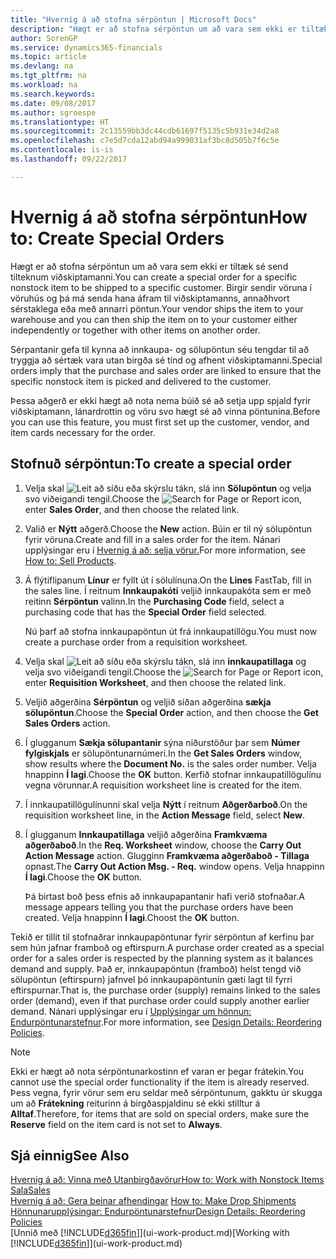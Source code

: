 ```yaml
---
title: "Hvernig á að stofna sérpöntun | Microsoft Docs"
description: "Hægt er að stofna sérpöntun um að vara sem ekki er tiltæk sé send tilteknum viðskiptamanni. Birgir sendir vöruna í vöruhús og þá má senda hana áfram til viðskiptamanns, annaðhvort sérstaklega eða með annarri pöntun."
author: SorenGP
ms.service: dynamics365-financials
ms.topic: article
ms.devlang: na
ms.tgt_pltfrm: na
ms.workload: na
ms.search.keywords: 
ms.date: 09/08/2017
ms.author: sgroespe
ms.translationtype: HT
ms.sourcegitcommit: 2c13559bb3dc44cdb61697f5135c5b931e34d2a8
ms.openlocfilehash: c7e5d7cda12abd94a999031af3bc8d505b7f6c5e
ms.contentlocale: is-is
ms.lasthandoff: 09/22/2017

---
```

# <a name="how-to-create-special-orders"></a><span data-ttu-id="d3ab7-104">Hvernig á að stofna sérpöntun</span><span class="sxs-lookup"><span data-stu-id="d3ab7-104">How to: Create Special Orders</span></span>
<span data-ttu-id="d3ab7-105">Hægt er að stofna sérpöntun um að vara sem ekki er tiltæk sé send tilteknum viðskiptamanni.</span><span class="sxs-lookup"><span data-stu-id="d3ab7-105">You can create a special order for a specific nonstock item to be shipped to a specific customer.</span></span> <span data-ttu-id="d3ab7-106">Birgir sendir vöruna í vöruhús og þá má senda hana áfram til viðskiptamanns, annaðhvort sérstaklega eða með annarri pöntun.</span><span class="sxs-lookup"><span data-stu-id="d3ab7-106">Your vendor ships the item to your warehouse and you can then ship the item on to your customer either independently or together with other items on another order.</span></span>  

<span data-ttu-id="d3ab7-107">Sérpantanir gefa til kynna að innkaupa- og sölupöntun séu tengdar til að tryggja að sértæk vara utan birgða sé tínd og afhent viðskiptamanni.</span><span class="sxs-lookup"><span data-stu-id="d3ab7-107">Special orders imply that the purchase and sales order are linked to ensure that the specific nonstock item is picked and delivered to the customer.</span></span>  

<span data-ttu-id="d3ab7-108">Þessa aðgerð er ekki hægt að nota nema búið sé að setja upp spjald fyrir viðskiptamann, lánardrottin og vöru svo hægt sé að vinna pöntunina.</span><span class="sxs-lookup"><span data-stu-id="d3ab7-108">Before you can use this feature, you must first set up the customer, vendor, and item cards necessary for the order.</span></span>  

## <a name="to-create-a-special-order"></a><span data-ttu-id="d3ab7-109">Stofnuð sérpöntun:</span><span class="sxs-lookup"><span data-stu-id="d3ab7-109">To create a special order</span></span>  
1.  <span data-ttu-id="d3ab7-110">Velja skal ![Leit að síðu eða skýrslu](media/ui-search/search_small.png "Leit að síðu eða skýrslu táknið") tákn, slá inn **Sölupöntun** og velja svo viðeigandi tengil.</span><span class="sxs-lookup"><span data-stu-id="d3ab7-110">Choose the ![Search for Page or Report](media/ui-search/search_small.png "Search for Page or Report icon") icon, enter **Sales Order**, and then choose the related link.</span></span>  
2. <span data-ttu-id="d3ab7-111">Valið er **Nýtt** aðgerð.</span><span class="sxs-lookup"><span data-stu-id="d3ab7-111">Choose the **New** action.</span></span> <span data-ttu-id="d3ab7-112">Búin er til ný  sölupöntun fyrir vöruna.</span><span class="sxs-lookup"><span data-stu-id="d3ab7-112">Create and fill in a  sales order for the item.</span></span> <span data-ttu-id="d3ab7-113">Nánari upplýsingar eru í [Hvernig á að: selja vörur.](sales-how-sell-products.md)</span><span class="sxs-lookup"><span data-stu-id="d3ab7-113">For more information, see [How to: Sell Products](sales-how-sell-products.md).</span></span>
3.  <span data-ttu-id="d3ab7-114">Á flýtiflipanum **Línur** er fyllt út í sölulínuna.</span><span class="sxs-lookup"><span data-stu-id="d3ab7-114">On the **Lines** FastTab, fill in the sales line.</span></span> <span data-ttu-id="d3ab7-115">Í reitnum **Innkaupakóti** veljið innkaupakóta sem er með reitinn **Sérpöntun** valinn.</span><span class="sxs-lookup"><span data-stu-id="d3ab7-115">In the **Purchasing Code** field, select a purchasing code that has the **Special Order** field selected.</span></span>

    <span data-ttu-id="d3ab7-116">Nú þarf að stofna innkaupapöntun út frá innkaupatillögu.</span><span class="sxs-lookup"><span data-stu-id="d3ab7-116">You must now create a purchase order from a requisition worksheet.</span></span>  
4. <span data-ttu-id="d3ab7-117">Velja skal ![Leit að síðu eða skýrslu](media/ui-search/search_small.png "Leit að síðu eða skýrslu táknið") tákn, slá inn **innkaupatillaga** og velja svo viðeigandi tengil.</span><span class="sxs-lookup"><span data-stu-id="d3ab7-117">Choose the ![Search for Page or Report](media/ui-search/search_small.png "Search for Page or Report icon") icon, enter **Requisition Worksheet**, and then choose the related link.</span></span>  
5. <span data-ttu-id="d3ab7-118">Veljið aðgerðina **Sérpöntun** og veljið síðan aðgerðina **sækja sölupöntun**.</span><span class="sxs-lookup"><span data-stu-id="d3ab7-118">Choose the **Special Order** action, and then choose the **Get Sales Orders** action.</span></span>  
6.  <span data-ttu-id="d3ab7-119">Í glugganum **Sækja sölupantanir** sýna niðurstöður þar sem **Númer fylgiskjals** er sölupöntunarnúmeri.</span><span class="sxs-lookup"><span data-stu-id="d3ab7-119">In the **Get Sales Orders** window, show results where the **Document No.** is the sales order number.</span></span> <span data-ttu-id="d3ab7-120">Velja hnappinn **Í lagi**.</span><span class="sxs-lookup"><span data-stu-id="d3ab7-120">Choose the **OK** button.</span></span> <span data-ttu-id="d3ab7-121">Kerfið stofnar innkaupatillögulínu vegna vörunnar.</span><span class="sxs-lookup"><span data-stu-id="d3ab7-121">A requisition worksheet line is created for the item.</span></span>  
7.  <span data-ttu-id="d3ab7-122">Í innkaupatillögulínunni skal velja **Nýtt** í reitnum **Aðgerðarboð**.</span><span class="sxs-lookup"><span data-stu-id="d3ab7-122">On the requisition worksheet line, in the **Action Message** field, select **New**.</span></span>  
8.  <span data-ttu-id="d3ab7-123">Í glugganum **Innkaupatillaga** veljið aðgerðina **Framkvæma aðgerðaboð**.</span><span class="sxs-lookup"><span data-stu-id="d3ab7-123">In the **Req. Worksheet** window, choose the **Carry Out Action Message** action.</span></span> <span data-ttu-id="d3ab7-124">Glugginn **Framkvæma aðgerðaboð - Tillaga** opnast.</span><span class="sxs-lookup"><span data-stu-id="d3ab7-124">The **Carry Out Action Msg. - Req.** window opens.</span></span> <span data-ttu-id="d3ab7-125">Velja hnappinn **Í lagi**.</span><span class="sxs-lookup"><span data-stu-id="d3ab7-125">Choose the **OK** button.</span></span>  

    <span data-ttu-id="d3ab7-126">Þá birtast boð þess efnis að innkaupapantanir hafi verið stofnaðar.</span><span class="sxs-lookup"><span data-stu-id="d3ab7-126">A message appears telling you that the purchase orders have been created.</span></span> <span data-ttu-id="d3ab7-127">Velja hnappinn **Í lagi**.</span><span class="sxs-lookup"><span data-stu-id="d3ab7-127">Choost the **OK** button.</span></span>  

<span data-ttu-id="d3ab7-128">Tekið er tillit til stofnaðrar innkaupapöntunar fyrir sérpöntun af kerfinu þar sem hún jafnar framboð og eftirspurn.</span><span class="sxs-lookup"><span data-stu-id="d3ab7-128">A purchase order created as a special order for a sales order is respected by the planning system as it balances demand and supply.</span></span> <span data-ttu-id="d3ab7-129">Það er, innkaupapöntun (framboð) helst tengd við sölupöntun (eftirspurn) jafnvel þó innkaupapöntunin gæti lagt til fyrri eftirspurnar.</span><span class="sxs-lookup"><span data-stu-id="d3ab7-129">That is, the purchase order (supply) remains linked to the sales order (demand), even if that purchase order could supply another earlier demand.</span></span> <span data-ttu-id="d3ab7-130">Nánari upplýsingar eru í [Upplýsingar um hönnun: Endurpöntunarstefnur](design-details-reservation-order-tracking-and-action-messaging.md).</span><span class="sxs-lookup"><span data-stu-id="d3ab7-130">For more information, see [Design Details: Reordering Policies](design-details-reservation-order-tracking-and-action-messaging.md).</span></span>  

> [!NOTE]  
>  <span data-ttu-id="d3ab7-131">Ekki er hægt að nota sérpöntunarkostinn ef varan er þegar frátekin.</span><span class="sxs-lookup"><span data-stu-id="d3ab7-131">You cannot use the special order functionality if the item is already reserved.</span></span> <span data-ttu-id="d3ab7-132">Þess vegna, fyrir vörur sem eru seldar með sérpöntunum, gakktu úr skugga um að **Frátekning** reiturinn á birgðaspjaldinu sé ekki stilltur á **Alltaf**.</span><span class="sxs-lookup"><span data-stu-id="d3ab7-132">Therefore, for items that are sold on special orders, make sure the **Reserve** field on the item card is not set to **Always**.</span></span>  

## <a name="see-also"></a><span data-ttu-id="d3ab7-133">Sjá einnig</span><span class="sxs-lookup"><span data-stu-id="d3ab7-133">See Also</span></span>  
[<span data-ttu-id="d3ab7-134">Hvernig á að: Vinna með Utanbirgðavörur</span><span class="sxs-lookup"><span data-stu-id="d3ab7-134">How to: Work with Nonstock Items</span></span>](inventory-how-work-nonstock-items.md)  
[<span data-ttu-id="d3ab7-135">Sala</span><span class="sxs-lookup"><span data-stu-id="d3ab7-135">Sales</span></span>](sales-manage-sales.md)  
<span data-ttu-id="d3ab7-136">[Hvernig á að: Gera beinar afhendingar](sales-how-drop-shipment.md) </span><span class="sxs-lookup"><span data-stu-id="d3ab7-136">[How to: Make Drop Shipments](sales-how-drop-shipment.md) </span></span>  
[<span data-ttu-id="d3ab7-137">Hönnunarupplýsingar: Endurpöntunarstefnur</span><span class="sxs-lookup"><span data-stu-id="d3ab7-137">Design Details: Reordering Policies</span></span>](design-details-reservation-order-tracking-and-action-messaging.md)  
<span data-ttu-id="d3ab7-138">[Unnið með [!INCLUDE[d365fin](includes/d365fin_md.md)]](ui-work-product.md)</span><span class="sxs-lookup"><span data-stu-id="d3ab7-138">[Working with [!INCLUDE[d365fin](includes/d365fin_md.md)]](ui-work-product.md)</span></span>

